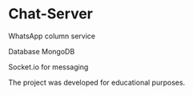 # Chat-Server

WhatsApp column service

Database MongoDB

Socket.io for messaging

The project was developed for educational purposes.

